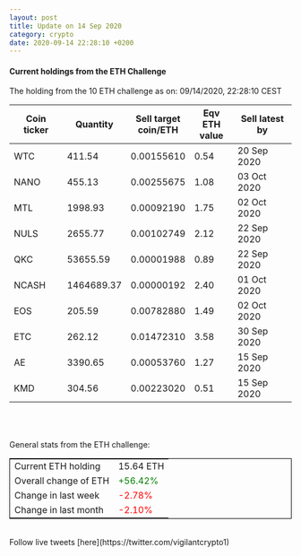 ```yaml
---
layout: post
title: Update on 14 Sep 2020
category: crypto
date: 2020-09-14 22:28:10 +0200
---
```

<!-- Global site tag (gtag.js) - Google Analytics -->
<script async src="https://www.googletagmanager.com/gtag/js?id=UA-103831149-5"></script>
<script>
  window.dataLayer = window.dataLayer || [];
  function gtag(){dataLayer.push(arguments);}
  gtag('js', new Date());

  gtag('config', 'UA-103831149-5');
</script>


#### Current holdings from the ETH Challenge

The holding from the 10 ETH challenge as on: 09/14/2020, 22:28:10 CEST

|Coin ticker|Quantity|Sell target<br>coin/ETH|Eqv ETH<br>value|Sell latest by|
|-----------|--------|-----------|-----------|--------------|
WTC|411.54|  0.00155610|0.54|20 Sep 2020|
NANO|455.13|  0.00255675|1.08|03 Oct 2020|
MTL|1998.93|  0.00092190|1.75|02 Oct 2020|
NULS|2655.77|  0.00102749|2.12|22 Sep 2020|
QKC|53655.59|  0.00001988|0.89|22 Sep 2020|
NCASH|1464689.37|  0.00000192|2.40|01 Oct 2020|
EOS|205.59|  0.00782880|1.49|02 Oct 2020|
ETC|262.12|  0.01472310|3.58|30 Sep 2020|
AE|3390.65|  0.00053760|1.27|15 Sep 2020|
KMD|304.56|  0.00223020|0.51|15 Sep 2020|

<br>
<br>
<br>
General stats from the ETH challenge:

<table style="border:1px solid black;margin-left:auto;margin-right:auto;">
	<tbody>
	<tr>
		<td>Current ETH holding</td>
		<td>     15.64 ETH</td>
	</tr>
	<tr>
		<td>Overall change of ETH</td>
		<td><font color="green">+56.42%</font></td>
	</tr>
	<tr>
		<td>Change in last week</td>
		<td><font color="red">-2.78%</font></td>
	</tr>
	<tr>
		<td>Change in last month</td>
		<td><font color="red">-2.10%</font></td>
	</tr>
	</tbody>
</table>

<br>
Follow live tweets [here](https://twitter.com/vigilantcrypto1)
<br>
<br>